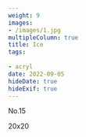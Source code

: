 ```yaml
---
weight: 9
images:
- /images/1.jpg
multipleColumn: true
title: Ice
tags:
 
- acryl
date: 2022-09-05
hideDate: true
hideExif: true
---
```

<p>
No.15
</p>
<p>
20x20
</p>